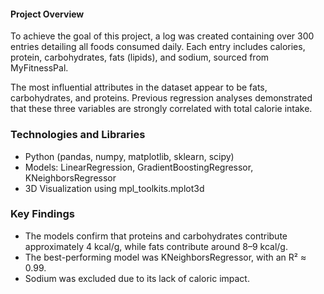 #### Project Overview
To achieve the goal of this project, a log was created containing over 300 entries detailing all foods consumed daily. Each entry includes calories, protein, carbohydrates, fats (lipids), and sodium, sourced from MyFitnessPal.

The most influential attributes in the dataset appear to be fats, carbohydrates, and proteins. Previous regression analyses demonstrated that these three variables are strongly correlated with total calorie intake.

### Technologies and Libraries
- Python (pandas, numpy, matplotlib, sklearn, scipy)
- Models: LinearRegression, GradientBoostingRegressor, KNeighborsRegressor
- 3D Visualization using mpl_toolkits.mplot3d

### Key Findings
- The models confirm that proteins and carbohydrates contribute approximately 4 kcal/g, while fats contribute around 8–9 kcal/g.
- The best-performing model was KNeighborsRegressor, with an R² ≈ 0.99.
- Sodium was excluded due to its lack of caloric impact.
